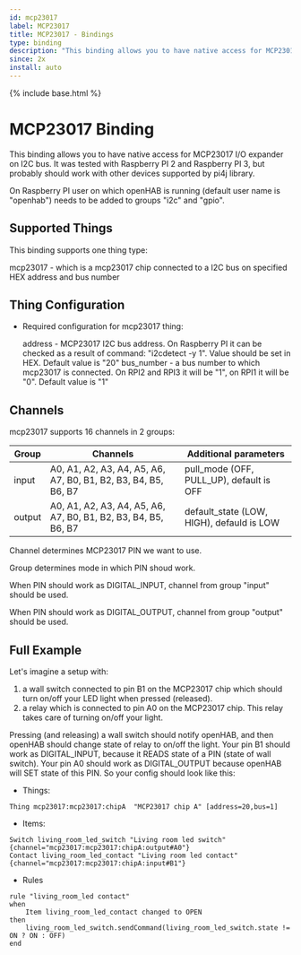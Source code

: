 ```yaml
---
id: mcp23017
label: MCP23017
title: MCP23017 - Bindings
type: binding
description: "This binding allows you to have native access for MCP23017 I/O expander on I2C bus."
since: 2x
install: auto
---
```


<!-- Attention authors: Do not edit directly. Please add your changes to the appropriate source repository -->

{% include base.html %}

# MCP23017 Binding

This binding allows you to have native access for MCP23017 I/O expander on I2C bus.
It was tested with Raspberry PI 2 and Raspberry PI 3, but probably should work with other devices supported by pi4j library.

On Raspberry PI user on which openHAB is running (default user name is "openhab") needs to be added to groups "i2c" and  "gpio".

## Supported Things

This binding supports one thing type:

mcp23017 - which is a mcp23017 chip connected to a I2C bus on specified HEX address and bus number

## Thing Configuration

* Required configuration for mcp23017 thing:

    address - MCP23017 I2C bus address. On Raspberry PI it can be checked as a result of command: "i2cdetect -y 1". Value should be set in HEX.
        Default value is "20"
    bus_number - a bus number to which mcp23017 is connected. On RPI2 and RPI3 it will be "1", on RPI1 it will be "0".
        Default value is "1"    

## Channels

mcp23017 supports 16 channels in 2 groups:

 | Group |                       Channels                                   |           Additional parameters           |
 |  ---  |                          ---                                     |                      ---                  |
 | input | A0, A1, A2, A3, A4, A5, A6, A7, B0, B1, B2, B3, B4, B5, B6, B7   | pull_mode (OFF, PULL_UP), default is OFF  |
 | output| A0, A1, A2, A3, A4, A5, A6, A7, B0, B1, B2, B3, B4, B5, B6, B7   | default_state (LOW, HIGH), defauld is LOW |

 Channel determines MCP23017 PIN we want to use.

 Group determines mode in which PIN shoud work.

 When PIN should work as DIGITAL_INPUT, channel from group "input" should be used.

 When PIN should work as DIGITAL_OUTPUT, channel from group "output" should be used.

## Full Example

Let's imagine a setup with:

 1. a wall switch connected to pin B1 on the MCP23017 chip which should turn on/off your LED light when pressed (released).
 2. a relay which is connected to pin A0 on the MCP23017 chip. This relay takes care of turning on/off your light.

  Pressing (and releasing) a wall switch should notify openHAB, and then openHAB should change state of relay to on/off the light.
  Your pin B1 should work as DIGITAL_INPUT, because it READS state of a PIN (state of wall switch). Your pin A0 should work as DIGITAL_OUTPUT
  because openHAB will SET state of this PIN. So your config should look like this:

*   Things:

```
Thing mcp23017:mcp23017:chipA  "MCP23017 chip A" [address=20,bus=1]
```

*   Items:

```
Switch living_room_led_switch "Living room led switch"  {channel="mcp23017:mcp23017:chipA:output#A0"}
Contact living_room_led_contact "Living room led contact"  {channel="mcp23017:mcp23017:chipA:input#B1"}
```

*   Rules
```
rule "living_room_led contact"
when
    Item living_room_led_contact changed to OPEN
then
    living_room_led_switch.sendCommand(living_room_led_switch.state != ON ? ON : OFF)
end

```
